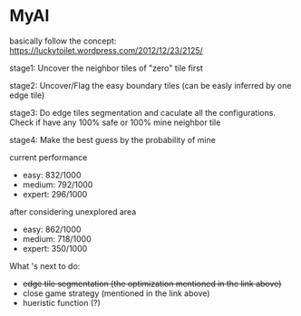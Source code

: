 # MyAI

basically follow the concept: https://luckytoilet.wordpress.com/2012/12/23/2125/



stage1: Uncover the neighbor tiles of "zero" tile first

stage2: Uncover/Flag the easy boundary tiles (can be easly inferred by one edge tile)

stage3: Do edge tiles segmentation and caculate all the configurations. Check if have any 100% safe or 100% mine neighbor tile

stage4: Make the best guess by the probability of mine



current performance

- easy: 832/1000
- medium: 792/1000
- expert: 296/1000



after considering unexplored area

- easy: 862/1000
- medium: 718/1000
- expert: 350/1000



What 's next to do: 

- ~~edge tile segmentation (the optimization mentioned in the link above)~~
- close game strategy (mentioned in the link above)
- hueristic function (?)